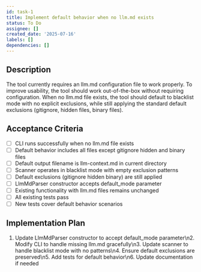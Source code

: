 ```yaml
---
id: task-1
title: Implement default behavior when no llm.md exists
status: To Do
assignee: []
created_date: '2025-07-16'
labels: []
dependencies: []
---
```


## Description

The tool currently requires an llm.md configuration file to work properly. To improve usability, the tool should work out-of-the-box without requiring configuration. When no llm.md file exists, the tool should default to blacklist mode with no explicit exclusions, while still applying the standard default exclusions (gitignore, hidden files, binary files).

## Acceptance Criteria

- [ ] CLI runs successfully when no llm.md file exists
- [ ] Default behavior includes all files except gitignore hidden and binary files
- [ ] Default output filename is llm-context.md in current directory
- [ ] Scanner operates in blacklist mode with empty exclusion patterns
- [ ] Default exclusions (gitignore hidden binary) are still applied
- [ ] LlmMdParser constructor accepts default_mode parameter
- [ ] Existing functionality with llm.md files remains unchanged
- [ ] All existing tests pass
- [ ] New tests cover default behavior scenarios

## Implementation Plan

1. Update LlmMdParser constructor to accept default_mode parameter\n2. Modify CLI to handle missing llm.md gracefully\n3. Update scanner to handle blacklist mode with no patterns\n4. Ensure default exclusions are preserved\n5. Add tests for default behavior\n6. Update documentation if needed
